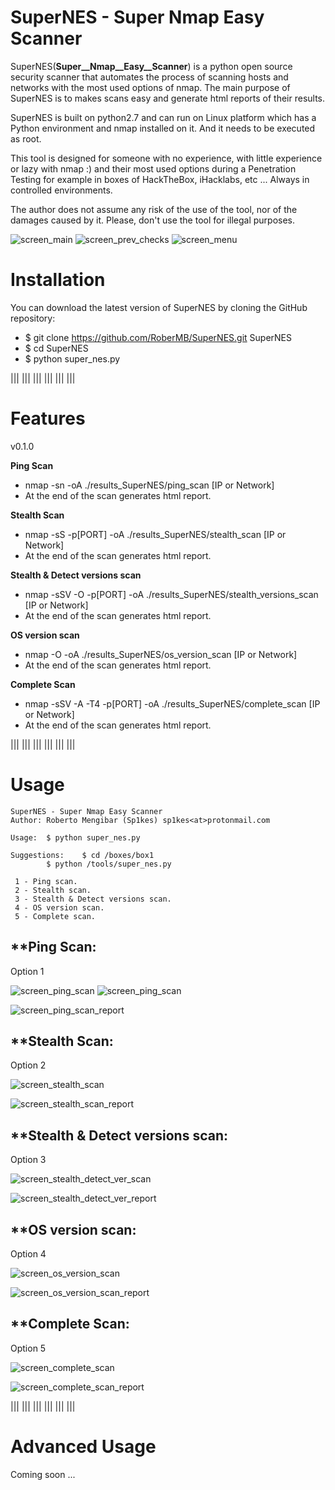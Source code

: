 SuperNES - Super Nmap Easy Scanner
========

SuperNES(__Super__Nmap__Easy__Scanner__) is a python open source security scanner that automates the process of scanning hosts and networks with the most used options of nmap. The main purpose of SuperNES is to makes scans easy and generate html reports of their results.   

SuperNES is built on python2.7 and can run on Linux platform which has a Python environment and nmap installed on it. And it needs to be executed as root.

This tool is designed for someone with no experience, with little experience or lazy with nmap :) and their most used options during a Penetration Testing for example in boxes of HackTheBox, iHacklabs, etc ... Always in controlled environments.

The author does not assume any risk of the use of the tool, nor of the damages caused by it. Please, don't use the tool for illegal purposes.

![screen_main](https://raw.githubusercontent.com/RoberMB/SuperNES/master/screen/screen_main.png)
![screen_prev_checks](https://raw.githubusercontent.com/RoberMB/SuperNES/master/screen/screen_prev_checks.png)
![screen_menu](https://raw.githubusercontent.com/RoberMB/SuperNES/master/screen/screen_menu.png)

Installation
========

You can download the latest version of SuperNES by cloning the GitHub repository:

- $ git clone https://github.com/RoberMB/SuperNES.git SuperNES
- $ cd SuperNES
- $ python super_nes.py

|||	|||	|||	|||	|||	|||

Features
========

v0.1.0

**Ping Scan**
- nmap -sn -oA ./results_SuperNES/ping_scan [IP or Network]
- At the end of the scan generates html report.

**Stealth Scan**
- nmap -sS -p[PORT] -oA ./results_SuperNES/stealth_scan [IP or Network]
- At the end of the scan generates html report.

**Stealth & Detect versions scan**
- nmap -sSV -O -p[PORT] -oA ./results_SuperNES/stealth_versions_scan [IP or Network]
- At the end of the scan generates html report.

**OS version scan**
- nmap -O -oA ./results_SuperNES/os_version_scan [IP or Network]
- At the end of the scan generates html report.

**Complete Scan**
- nmap -sSV -A -T4 -p[PORT] -oA ./results_SuperNES/complete_scan [IP or Network]
- At the end of the scan generates html report.

|||	|||	|||	|||	|||	|||

Usage
========

	SuperNES - Super Nmap Easy Scanner
	Author: Roberto Mengibar (Sp1kes) sp1kes<at>protonmail.com
	
	Usage:	$ python super_nes.py

	Suggestions:	$ cd /boxes/box1
			$ python /tools/super_nes.py

	 1 - Ping scan.
	 2 - Stealth scan.
	 3 - Stealth & Detect versions scan.
	 4 - OS version scan.
	 5 - Complete scan.

**Ping Scan:
-------
Option 1

![screen_ping_scan](https://raw.githubusercontent.com/RoberMB/SuperNES/master/screen/screen_ping_scan1.png)
![screen_ping_scan](https://raw.githubusercontent.com/RoberMB/SuperNES/master/screen/screen_ping_scan2.png)

![screen_ping_scan_report](https://raw.githubusercontent.com/RoberMB/SuperNES/master/screen/screen_ping_scan_report.png)


**Stealth Scan:
-------
Option 2

![screen_stealth_scan](https://raw.githubusercontent.com/RoberMB/SuperNES/master/screen/screen_stealth_scan.png)

![screen_stealth_scan_report](https://raw.githubusercontent.com/RoberMB/SuperNES/master/screen/screen_stealth_scan_report.png)


**Stealth & Detect versions scan:
-------
Option 3

![screen_stealth_detect_ver_scan](https://raw.githubusercontent.com/RoberMB/SuperNES/master/screen/screen_stealth_detect_ver_scan.png)

![screen_stealth_detect_ver_report](https://raw.githubusercontent.com/RoberMB/SuperNES/master/screen/screen_stealth_detect_ver_report.png)


**OS version scan:
-------
Option 4

![screen_os_version_scan](https://raw.githubusercontent.com/RoberMB/SuperNES/master/screen/screen_os_version_scan.png)

![screen_os_version_scan_report](https://raw.githubusercontent.com/RoberMB/SuperNES/master/screen/screen_os_version_scan_report.png)


**Complete Scan:
-------
Option 5

![screen_complete_scan](https://raw.githubusercontent.com/RoberMB/SuperNES/master/screen/screen_complete_scan.png)

![screen_complete_scan_report](https://raw.githubusercontent.com/RoberMB/SuperNES/master/screen/screen_complete_scan_report.png)

|||	|||	|||	|||	|||	|||

Advanced Usage
========

Coming soon ...
